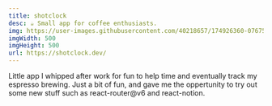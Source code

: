 ```yaml
---
title: shotclock
desc: ☕️ Small app for coffee enthusiasts.
img: https://user-images.githubusercontent.com/40218657/174926360-07675235-9346-497a-8b0f-732c88425b41.svg
imgWidth: 500
imgHeight: 500
url: https://shotclock.dev/
---
```


Little app I whipped after work for fun to help time and eventually track my espresso brewing. Just a bit of fun, and gave me the oppertunity to try out some new stuff such as react-router@v6 and react-notion.
